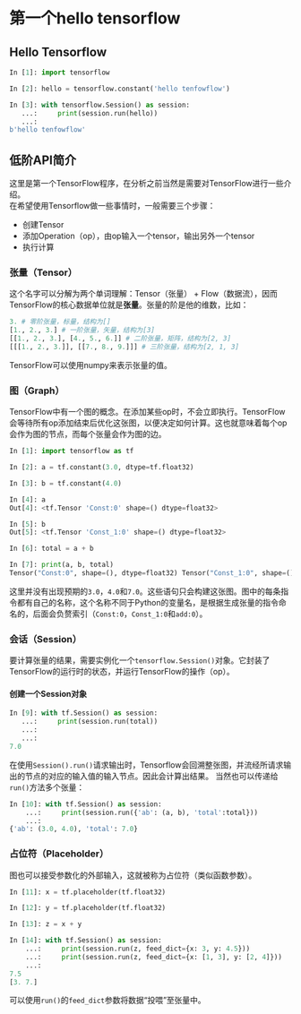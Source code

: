 # 第一个hello tensorflow
## Hello Tensorflow
```python
In [1]: import tensorflow

In [2]: hello = tensorflow.constant('hello tenfowflow')

In [3]: with tensorflow.Session() as session:
   ...:     print(session.run(hello))
   ...:
b'hello tenfowflow'
```

## 低阶API简介
这里是第一个TensorFlow程序，在分析之前当然是需要对TensorFlow进行一些介绍。  
在希望使用Tensorflow做一些事情时，一般需要三个步骤：
- 创建Tensor  
- 添加Operation（op），由op输入一个tensor，输出另外一个tensor  
- 执行计算
### 张量（Tensor）
这个名字可以分解为两个单词理解：Tensor（张量） + Flow（数据流），因而TensorFlow的核心数据单位就是**张量**。张量的阶是他的维数，比如：
```python
3. # 零阶张量，标量，结构为[]
[1., 2., 3.] # 一阶张量，矢量，结构为[3]
[[1., 2., 3.], [4., 5., 6.]] # 二阶张量，矩阵，结构为[2, 3]
[[[1., 2., 3.]], [[7., 8., 9.]]] # 三阶张量，结构为[2, 1, 3]
```
TensorFlow可以使用numpy来表示张量的值。  

### 图（Graph）
TensorFlow中有一个图的概念。在添加某些op时，不会立即执行。TensorFlow会等待所有op添加结束后优化这张图，以便决定如何计算。这也就意味着每个op会作为图的节点，而每个张量会作为图的边。
```python
In [1]: import tensorflow as tf

In [2]: a = tf.constant(3.0, dtype=tf.float32)

In [3]: b = tf.constant(4.0)

In [4]: a
Out[4]: <tf.Tensor 'Const:0' shape=() dtype=float32>

In [5]: b
Out[5]: <tf.Tensor 'Const_1:0' shape=() dtype=float32>

In [6]: total = a + b

In [7]: print(a, b, total)
Tensor("Const:0", shape=(), dtype=float32) Tensor("Const_1:0", shape=(), dtype=float32) Tensor("add:0", shape=(), dtype=float32)
```
这里并没有出现预期的`3.0`，`4.0`和`7.0`。这些语句只会构建这张图。图中的每条指令都有自己的名称，这个名称不同于Python的变量名，是根据生成张量的指令命名的，后面会负赘索引（`Const:0`，`Const_1:0`和`add:0`）。

### 会话（Session）
要计算张量的结果，需要实例化一个`tensorflow.Session()`对象。它封装了TensorFlow的运行时的状态，并运行TensorFlow的操作（op）。

#### 创建一个Session对象
```python
In [9]: with tf.Session() as session:
   ...:     print(session.run(total))
   ...:
   ...:
7.0
```
在使用`Session().run()`请求输出时，Tensorflow会回溯整张图，并流经所请求输出的节点的对应的输入值的输入节点。因此会计算出结果。
当然也可以传递给`run()`方法多个张量：
```python
In [10]: with tf.Session() as session:
    ...:     print(session.run({'ab': (a, b), 'total':total}))
    ...:
{'ab': (3.0, 4.0), 'total': 7.0}
```

### 占位符（Placeholder）
图也可以接受参数化的外部输入，这就被称为占位符（类似函数参数）。
```python
In [11]: x = tf.placeholder(tf.float32)

In [12]: y = tf.placeholder(tf.float32)

In [13]: z = x + y

In [14]: with tf.Session() as session:
    ...:     print(session.run(z, feed_dict={x: 3, y: 4.5}))
    ...:     print(session.run(z, feed_dict={x: [1, 3], y: [2, 4]}))
    ...:
7.5
[3. 7.]
```
可以使用`run()`的`feed_dict`参数将数据“投喂”至张量中。
